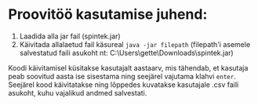 # Proovitöö kasutamise juhend:

1. Laadida alla jar fail (spintek.jar)
2. Käivitada allalaetud fail käsureal ```java -jar filepath``` (filepath'i asemele salvestatud faili asukoht nt: C:\Users\gette\Downloads\spintek.jar)

Koodi käivitamisel küsitakse kasutajalt aastaarv, mis tähendab, et kasutaja peab soovitud aasta ise sisestama ning seejärel vajutama klahvi ```enter```.
Seejärel kood käivitatakse ning lõppedes kuvatakse kasutajale .csv faili asukoht, kuhu vajalikud andmed salvestati.

